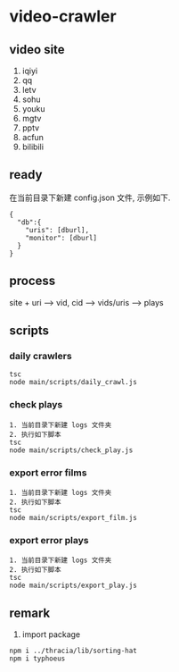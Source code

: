 # video-crawler

## video site
1. iqiyi  
2. qq  
3. letv  
4. sohu  
5. youku  
6. mgtv  
7. pptv  
8. acfun  
9. bilibili  

## ready
在当前目录下新建 config.json 文件, 示例如下.  
  ```
  {
    "db":{
      "uris": [dburl],
      "monitor": [dburl]
    }
  }
  ```

## process
  site + uri --> vid, cid --> vids/uris --> plays

## scripts

### daily crawlers
  ```
  tsc
  node main/scripts/daily_crawl.js
  ```

### check plays
  ```
  1. 当前目录下新建 logs 文件夹
  2. 执行如下脚本
  tsc
  node main/scripts/check_play.js
  ```

### export error films
  ```
  1. 当前目录下新建 logs 文件夹
  2. 执行如下脚本
  tsc
  node main/scripts/export_film.js
  ```

### export error plays
  ```
  1. 当前目录下新建 logs 文件夹
  2. 执行如下脚本
  tsc
  node main/scripts/export_play.js
  ```
  
## remark
  1. import package  
  ```
  npm i ../thracia/lib/sorting-hat
  npm i typhoeus
  ```
  